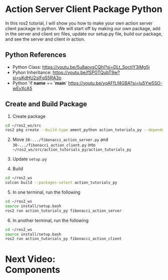 # Action Server Client Package Python
In this ros2 tutorial, I will show you how to make your own action server client package in python. We will start off by making our own package, add in the server and client src files, update our setup.py file, build our package, and see the server and client in action. 

## Python References
- Python Class: 
https://youtu.be/5u8aovsCQhI?si=DLt_SoctiY3iMg5i
- Pyhon Inheritance: 
https://youtu.be/fSPGTQubT9w?si=uKdHU2sIFqS5RA3o
- Python 'if __name__ == '__main__'
https://youtu.be/yoAFfLf4GBA?si=Iu5Yw5SO-wEyXcA5

## Create and Build Package
1. Create package 
```bash
cd ~/ros2_ws/src
ros2 pkg create --build-type ament_python action_tutorials_py --dependencies rclpy action_tutorials_interfaces
```

2. Move `30-.../fibonacci_action_server.py` and `30-.../fibonacci_action_client.py` into `~/ros2_ws/src/action_tutorials_py/action_tutorials_py`

3. Update `setup.py`

4. Build 
```bash
cd ~/ros2_ws
colcon build --packages-select action_tutorials_py
```

5. In one terminal, run the following
```bash
cd ~/ros2_ws 
source install/setup.bash
ros2 run action_tutorials_py fibonacci_action_server
```

6. In another terminal, run the following
```bash
cd ~/ros2_ws 
source install/setup.bash
ros2 run action_tutorials_py fibonacci_action_client
```

# Next Video:<br>Components